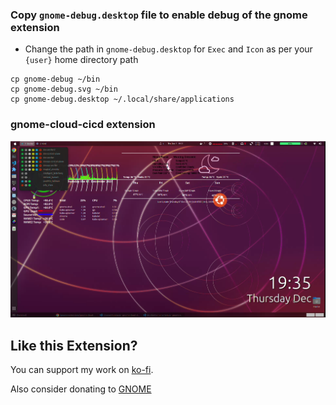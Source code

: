 ### Copy `gnome-debug.desktop` file to enable debug of the gnome extension
- Change the path in `gnome-debug.desktop` for `Exec` and `Icon` as per your `{user}` home directory path
```
cp gnome-debug ~/bin
cp gnome-debug.svg ~/bin
cp gnome-debug.desktop ~/.local/share/applications
```

### gnome-cloud-cicd extension

[![gnome-cloud-cicd](./gnome-cloud-cicd.png)](./gnome-cloud-cicd.webm)


## Like this Extension?

You can support my work on [ko-fi](https://ko-fi.com/devopsnextgenx).

Also consider donating to [GNOME](https://www.gnome.org/support-gnome/donate/)